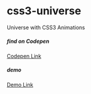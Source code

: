 # css3-universe
Universe with CSS3 Animations
##### find on Codepen
<a href="http://codepen.io/ozluy/pen/wWozmM">Codepen Link</a>
##### demo
<a href="http://ozluy.github.io/projects/css3-universe">Demo Link</a>
